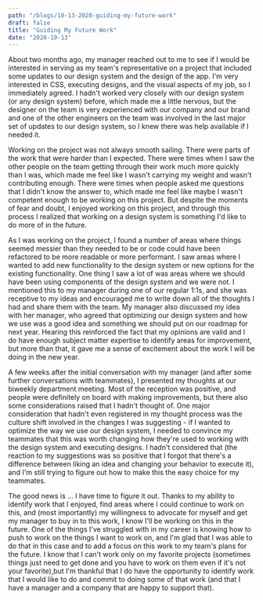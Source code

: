 ```yaml
---
path: "/blogs/10-13-2020-guiding-my-future-work"
draft: false 
title: "Guiding My Future Work"
date: "2020-10-13"
---
```


About two months ago, my manager reached out to me to see if I would be interested in serving as my team's representative on a project that included some updates to our design system and the design of the app. I'm very interested in CSS, executing designs, and the visual aspects of my job, so I immediately agreed. I hadn't worked very closely with our design system (or any design system) before, which made me a little nervous, but the designer on the team is very experienced with our company and our brand and one of the other engineers on the team was involved in the last major set of updates to our design system, so I knew there was help available if I needed it.

Working on the project was not always smooth sailing. There were parts of the work that were harder than I expected. There were times when I saw the other people on the team getting through their work much more quickly than I was, which made me feel like I wasn't carrying my weight and wasn't contributing enough. There were times when people asked me questions that I didn't know the answer to, which made me feel like maybe I wasn't competent enough to be working on this project. But despite the moments of fear and doubt, I enjoyed working on this project, and through this process I realized that working on a design system is something I'd like to do more of in the future.

As I was working on the project, I found a number of areas where things seemed messier than they needed to be or code could have been refactored to be more readable or more performant. I saw areas where I wanted to add new functionality to the design system or new options for the existing functionality. One thing I saw a lot of was areas where we should have been using components of the design system and we were not. I mentioned this to my manager during one of our regular 1:1s, and she was receptive to my ideas and encouraged me to write down all of the thoughts I had and share them with the team. My manager also discussed my idea with her manager, who agreed that optimizing our design system and how we use was a good idea and something we should put on our roadmap for next year. Hearing this reinforced the fact that my opinions are valid and I do have enough subject matter expertise to identify areas for improvement, but more than that, it gave me a sense of excitement about the work I will be doing in the new year.

A few weeks after the initial conversation with my manager (and after some further conversations with teammates), I presented my thoughts at our biweekly department meeting. Most of the reception was positive, and people were definitely on board with making improvements, but there also some considerations raised that I hadn't thought of. One major consideration that hadn't even registered in my thought process was the culture shift involved in the changes I was suggesting - if I wanted to optimize the way we use our design system, I needed to convince my teammates that this was worth changing how they're used to working with the design system and executing designs. I hadn't considered that (the reaction to my suggestions was so positive that I forgot that there's a difference between liking an idea and changing your behavior to execute it), and I'm still trying to figure out how to make this the easy choice for my teammates.

The good news is ... I have time to figure it out. Thanks to my ability to identify work that I enjoyed, find areas where I could continue to work on this, and (most importantly) my willingness to advocate for myself and get my manager to buy in to this work, I know I'll be working on this in the future. One of the things I've struggled with in my career is knowing how to push to work on the things I want to work on, and I'm glad that I was able to do that in this case and to add a focus on this work to my team's plans for the future. I know that I can't work only on my favorite projects (sometimes things just need to get done and you have to work on them even if it's not your favorite),but I'm thankful that I do have the opportunity to identify work that I would like to do and commit to doing some of that work (and that I have a manager and a company that are happy to support that).